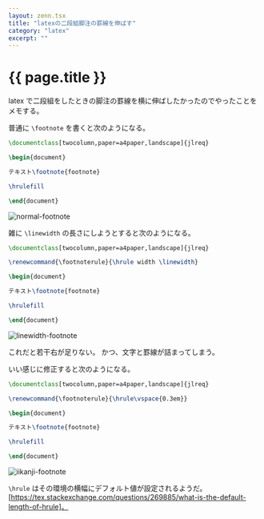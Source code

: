 ```yaml
---
layout: zenn.tsx
title: "latexの二段組脚注の罫線を伸ばす"
category: "latex"
excerpt: ""
---
```


# {{ page.title }}

latex で二段組をしたときの脚注の罫線を横に伸ばしたかったのでやったことをメモする。

普通に `\footnote` を書くと次のようになる。

```latex
\documentclass[twocolumn,paper=a4paper,landscape]{jlreq}

\begin{document}

テキスト\footnote{footnote}

\hrulefill

\end{document}
```

![normal-footnote](https://i.gyazo.com/8049505c6e361d5079ad9b0d66c221a9.png)

雑に `\linewidth` の長さにしようとすると次のようになる。

```latex
\documentclass[twocolumn,paper=a4paper,landscape]{jlreq}

\renewcommand{\footnoterule}{\hrule width \linewidth}

\begin{document}

テキスト\footnote{footnote}

\hrulefill

\end{document}
```

![linewidth-footnote](https://i.gyazo.com/7e948ee33298cd83ee082dfa18afdda4.png)

これだと若干右が足りない。
かつ、文字と罫線が詰まってしまう。

いい感じに修正すると次のようになる。

```latex
\documentclass[twocolumn,paper=a4paper,landscape]{jlreq}

\renewcommand{\footnoterule}{\hrule\vspace{0.3em}}

\begin{document}

テキスト\footnote{footnote}

\hrulefill

\end{document}
```

![iikanji-footnote](https://i.gyazo.com/8f560757f189a354c0cf48c3929bb8a1.png)

`\hrule` はその環境の横幅にデフォルト値が設定されるようだ。[https://tex.stackexchange.com/questions/269885/what-is-the-default-length-of-hrule]。

